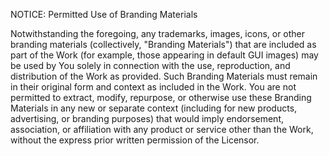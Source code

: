 NOTICE: Permitted Use of Branding Materials

Notwithstanding the foregoing, any trademarks, images, icons, or other branding materials (collectively, "Branding Materials") that are included as part of the Work (for example, those appearing in default GUI images) may be used by You solely in connection with the use, reproduction, and distribution of the Work as provided. Such Branding Materials must remain in their original form and context as included in the Work. You are not permitted to extract, modify, repurpose, or otherwise use these Branding Materials in any new or separate context (including for new products, advertising, or branding purposes) that would imply endorsement, association, or affiliation with any product or service other than the Work, without the express prior written permission of the Licensor.
